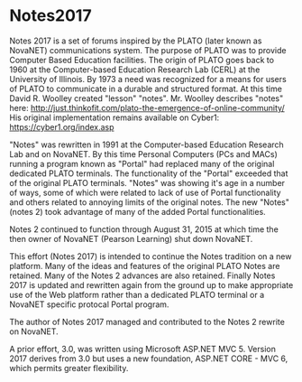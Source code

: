 # Notes2017
Notes 2017 is a set of forums inspired by the PLATO (later known as NovaNET) communications system. The purpose of PLATO was to provide Computer Based Education facilities. The origin of PLATO goes back to 1960 at the Computer-based Education Research Lab (CERL) at the University of Illinois. By 1973 a need was recognized for a means for users of PLATO to communicate in a durable and structured format. At this time David R. Woolley created "lesson" "notes".  Mr. Woolley describes "notes" here:  http://just.thinkofit.com/plato-the-emergence-of-online-community/  His original implementation remains available on Cyber1: https://cyber1.org/index.asp

"Notes" was rewritten in 1991 at the Computer-based Education Research Lab and on NovaNET. By this time Personal Computers (PCs and MACs) running a program known as "Portal" had replaced many of the original dedicated PLATO terminals. The functionality of the "Portal" exceeded that of the original PLATO terminals. "Notes" was showing it's age in a number of ways, some of which were related to lack of use of Portal functionality and others related to annoying limits of the original notes. The new "Notes" (notes 2) took advantage of many of the added Portal functionalities.

Notes 2 continued to function through August 31, 2015 at which time the then owner of NovaNET (Pearson Learning) shut down NovaNET. 

 This effort (Notes 2017) is intended to continue the Notes tradition on a new platform. Many of the ideas and features of the original PLATO Notes are retained. Many of the Notes 2 advances are also retained. Finally Notes 2017 is updated and rewritten again from the ground up to make appropriate use of the Web platform rather than a dedicated PLATO terminal or a NovaNET specific protocal Portal program.

The author of Notes 2017 managed and contributed to the Notes 2 rewrite on NovaNET.

A prior effort, 3.0, was written using Microsoft ASP.NET MVC 5. Version 2017 derives from 3.0 but uses a new foundation, ASP.NET CORE - MVC 6, which permits greater flexibility.
